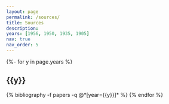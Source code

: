 ```yaml
---
layout: page
permalink: /sources/
title: Sources
description:
years: [1956, 1950, 1935, 1905]
nav: true
nav_order: 5
---
```

<!-- _pages/sources.md -->
<div class="publications">

{%- for y in page.years %}
  <h2 class="year">{{y}}</h2>
  {% bibliography -f papers -q @*[year={{y}}]* %}
{% endfor %}

</div>
